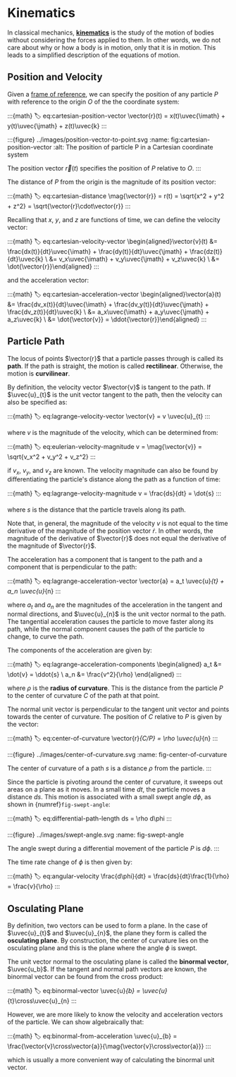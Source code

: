 # Kinematics

In classical mechanics, [**kinematics**](https://en.wikipedia.org/wiki/Kinematics) is the study of the motion of bodies without considering the forces applied to them. In other words, we do not care about why or how a body is in motion, only that it is in motion. This leads to a simplified description of the equations of motion.

## Position and Velocity

Given a [frame of reference](../intro/reference-frames.md), we can specify the position of any particle $P$ with reference to the origin $O$ of the the coordinate system:

:::{math}
:label: eq:cartesian-position-vector
\vector{r}(t) = x(t)\uvec{\imath} + y(t)\uvec{\jmath} + z(t)\uvec{k}
:::

:::{figure} ../images/position-vector-to-point.svg
:name: fig:cartesian-position-vector
:alt: The position of particle P in a Cartesian coordinate system

The position vector $\vec{r}(t)$ specifies the position of $P$ relative to $O$.
:::

The distance of $P$ from the origin is the magnitude of its position vector:

:::{math}
:label: eq:cartesian-distance
\mag{\vector{r}} = r(t) = \sqrt{x^2 + y^2 + z^2} = \sqrt{\vector{r}\cdot\vector{r}}
:::

Recalling that $x$, $y$, and $z$ are functions of time, we can define the velocity vector:

:::{math}
:label: eq:cartesian-velocity-vector
\begin{aligned}\vector{v}(t) &= \frac{dx(t)}{dt}\uvec{\imath} + \frac{dy(t)}{dt}\uvec{\jmath} + \frac{dz(t)}{dt}\uvec{k} \\ &= v_x\uvec{\imath} + v_y\uvec{\jmath} + v_z\uvec{k} \\ &= \dot{\vector{r}}\end{aligned}
:::

and the acceleration vector:

:::{math}
:label: eq:cartesian-acceleration-vector
\begin{aligned}\vector{a}(t) &= \frac{dv_x(t)}{dt}\uvec{\imath} + \frac{dv_y(t)}{dt}\uvec{\jmath} + \frac{dv_z(t)}{dt}\uvec{k} \\ &= a_x\uvec{\imath} + a_y\uvec{\jmath} + a_z\uvec{k} \\ &= \dot{\vector{v}} = \ddot{\vector{r}}\end{aligned}
:::

## Particle Path

The locus of points $\vector{r}$ that a particle passes through is called its **path**. If the path is straight, the motion is called **rectilinear**. Otherwise, the motion is **curvilinear**.

By definition, the velocity vector $\vector{v}$ is tangent to the path. If $\uvec{u}_{t}$ is the unit vector tangent to the path, then the velocity can also be specified as:

:::{math}
:label: eq:lagrange-velocity-vector
\vector{v} = v \uvec{u}_{t}
:::

where $v$ is the magnitude of the velocity, which can be determined from:

:::{math}
:label: eq:eulerian-velocity-magnitude
v = \mag{\vector{v}} = \sqrt{v_x^2 + v_y^2 + v_z^2}
:::

if $v_x$, $v_y$, and $v_z$ are known. The velocity magnitude can also be found by differentiating the particle's distance along the path as a function of time:

:::{math}
:label: eq:lagrange-velocity-magnitude
v = \frac{ds}{dt} = \dot{s}
:::

where $s$ is the distance that the particle travels along its path.

Note that, in general, the magnitude of the velocity $v$ is not equal to the time derivative of the magnitude of the position vector $\dot{r}$. In other words, the magnitude of the derivative of $\vector{r}$ does not equal the derivative of the magnitude of $\vector{r}$.

The acceleration has a component that is tangent to the path and a component that is perpendicular to the path:

:::{math}
:label: eq:lagrange-acceleration-vector
\vector{a} = a_t \uvec{u}_{t} + a_n \uvec{u}_{n}
:::

where $a_t$ and $a_n$ are the magnitudes of the acceleration in the tangent and normal directions, and $\uvec{u}_{n}$ is the unit vector normal to the path. The tangential acceleration causes the particle to move faster along its path, while the normal component causes the path of the particle to change, to curve the path.

The components of the acceleration are given by:

:::{math}
:label: eq:lagrange-acceleration-components
\begin{aligned}
  a_t &= \dot{v} = \ddot{s} \\
  a_n &= \frac{v^2}{\rho}
\end{aligned}
:::

where $\rho$ is the **radius of curvature**. This is the distance from the particle $P$ to the center of curvature $C$ of the path at that point.

The normal unit vector is perpendicular to the tangent unit vector and points towards the center of curvature. The position of $C$ relative to $P$ is given by the vector:

:::{math}
:label: eq:center-of-curvature
\vector{r}_{C/P} = \rho \uvec{u}_{n}
:::

:::{figure} ../images/center-of-curvature.svg
:name: fig-center-of-curvature

The center of curvature of a path $s$ is a distance $\rho$ from the particle.
:::

Since the particle is pivoting around the center of curvature, it sweeps out areas on a plane as it moves. In a small time $dt$, the particle moves a distance $ds$. This motion is associated with a small swept angle $d\phi$, as shown in {numref}`fig-swept-angle`:

:::{math}
:label: eq:differential-path-length
ds = \rho d\phi
:::

:::{figure} ../images/swept-angle.svg
:name: fig-swept-angle

The angle swept during a differential movement of the particle $P$ is $d\phi$.
:::

The time rate change of $\phi$ is then given by:

:::{math}
:label: eq:angular-velocity
\frac{d\phi}{dt} = \frac{ds}{dt}\frac{1}{\rho} = \frac{v}{\rho}
:::

## Osculating Plane

By definition, two vectors can be used to form a plane. In the case of $\uvec{u}_{t}$ and $\uvec{u}_{n}$, the plane they form is called the **osculating plane**. By construction, the center of curvature lies on the osculating plane and this is the plane where the angle $\phi$ is swept.

The unit vector normal to the osculating plane is called the **binormal vector**, $\uvec{u_b}$. If the tangent and normal path vectors are known, the binormal vector can be found from the cross product:

:::{math}
:label: eq:binormal-vector
\uvec{u}_{b} = \uvec{u}_{t}\cross\uvec{u}\_{n}
:::

However, we are more likely to know the velocity and acceleration vectors of the particle. We can show algebraically that:

:::{math}
:label: eq:binormal-from-acceleration
\uvec{u}\_{b} = \frac{\vector{v}\cross\vector{a}}{\mag{\vector{v}\cross\vector{a}}}
:::

which is usually a more convenient way of calculating the binormal unit vector.
